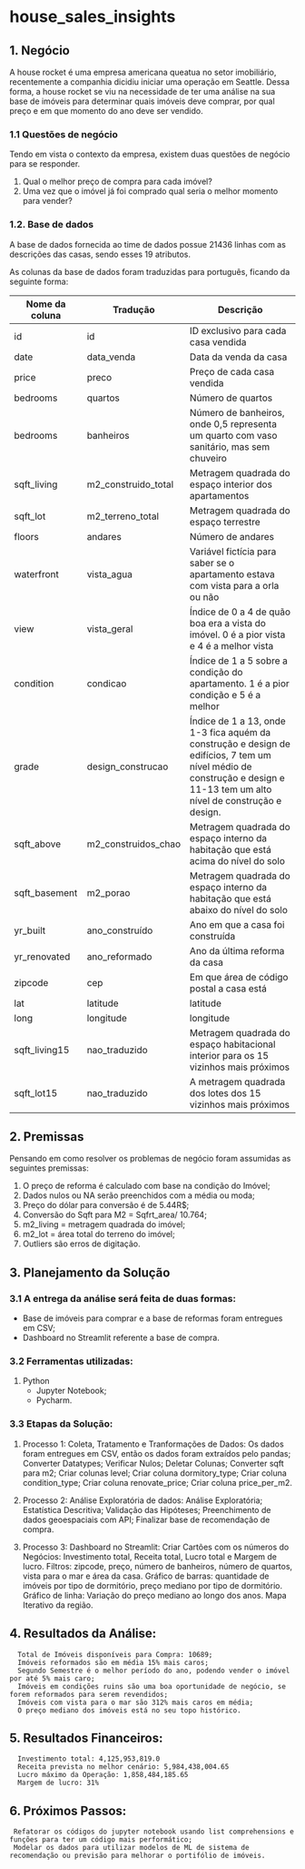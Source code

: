 # house_sales_insights

## 1. Negócio

A house rocket é uma empresa americana queatua no setor imobiliário, recentemente a companhia dicidiu iniciar uma operação em Seattle. Dessa forma, a house rocket se viu na necessidade de ter uma análise na sua base de imóveis para determinar quais imóveis deve comprar, por qual preço e em que momento do ano deve ser vendido.

### 1.1 Questões de negócio

Tendo em vista o contexto da empresa, existem duas questões de negócio para se responder.

1. Qual o melhor preço de compra para cada imóvel?
2. Uma vez que o imóvel já foi comprado qual seria o melhor momento para vender?

### 1.2. Base de dados

A base de dados fornecida ao time de dados possue 21436 linhas com as descrições das casas, sendo esses 19 atributos.

As colunas da base de dados foram traduzidas para português, ficando da seguinte forma:

| Nome da coluna | Tradução | Descrição |
| ----------- | -------- | --------- |
| id | id | ID exclusivo para cada casa vendida |
| date | data_venda | Data da venda da casa |
| price | preco | Preço de cada casa vendida |
| bedrooms | quartos | Número de quartos |
| bedrooms | banheiros | Número de banheiros, onde 0,5 representa um quarto com vaso sanitário, mas sem chuveiro |
| sqft_living | m2_construido_total | Metragem quadrada do espaço interior dos apartamentos |
| sqft_lot | m2_terreno_total | Metragem quadrada do espaço terrestre |
| floors | andares | Número de andares |
| waterfront | vista_agua | Variável fictícia para saber se o apartamento estava com vista para a orla ou não |
| view | vista_geral | Índice de 0 a 4 de quão boa era a vista do imóvel. 0 é a pior vista e 4 é a melhor vista |
| condition | condicao | Índice de 1 a 5 sobre a condição do apartamento. 1 é a pior condição e 5 é a melhor |
| grade | design_construcao | Índice de 1 a 13, onde 1-3 fica aquém da construção e design de edifícios, 7 tem um nível médio de construção e design e 11-13 tem um alto nível de construção e design. |
| sqft_above | m2_construidos_chao | Metragem quadrada do espaço interno da habitação que está acima do nível do solo |
| sqft_basement | m2_porao | Metragem quadrada do espaço interno da habitação que está abaixo do nível do solo |
| yr_built | ano_construído | Ano em que a casa foi construída |
| yr_renovated | ano_reformado | Ano da última reforma da casa |
| zipcode | cep | Em que área de código postal a casa está |
| lat | latitude | latitude |
| long | longitude | longitude |
| sqft_living15 | nao_traduzido | Metragem quadrada do espaço habitacional interior para os 15 vizinhos mais próximos |
| sqft_lot15 | nao_traduzido | A metragem quadrada dos lotes dos 15 vizinhos mais próximos |

## 2. Premissas

Pensando em como resolver os problemas de negócio foram assumidas as seguintes premissas:

1. O preço de reforma é calculado com base na condição do Imóvel;
2. Dados nulos ou NA serão preenchidos com a média ou moda;
3. Preço do dólar para conversão é de 5.44R$;
4. Conversão do Sqft para M2 = Sqfrt_area/ 10.764;
5. m2_living = metragem quadrada do imóvel;
6. m2_lot = área total do terreno do imóvel;
7. Outliers são erros de digitação.

## 3. Planejamento da Solução

### 3.1 A entrega da análise será feita de duas formas: 
  - Base de imóveis para comprar e a base de reformas foram entregues em CSV;
  - Dashboard no Streamlit referente a base de compra.
  
### 3.2 Ferramentas utilizadas: 
  1)  Python
      - Jupyter Notebook;
      - Pycharm.
      
### 3.3 Etapas da Solução:
  1) Processo 1: Coleta, Tratamento e Tranformações de Dados:
    Os dados foram entregues em CSV, então os dados foram extraídos pelo pandas;
    Converter Datatypes;
    Verificar Nulos;
    Deletar Colunas;
    Converter sqft para m2;
    Criar colunas level;
    Criar coluna dormitory_type;
    Criar coluna condition_type;
    Criar coluna renovate_price;
    Criar coluna price_per_m2.
   
   2) Processo 2: Análise Exploratória de dados:
    Análise Exploratória;
    Estatística Descritiva;
    Validação das Hipóteses;
    Preenchimento de dados geoespaciais com API;
    Finalizar base de recomendação de compra.
    
   3) Processo 3: Dashboard no Streamlit:
    Criar Cartões com os números do Negócios: Investimento total, Receita total, Lucro total e Margem de lucro.
    Filtros: zipcode, preço, número de banheiros, número de quartos, vista para o mar e área da casa.
    Gráfico de barras: quantidade de imóveis por tipo de dormitório, preço mediano por tipo de dormitório.
    Gráfico de linha: Variação do preço mediano ao longo dos anos.
    Mapa Iterativo da região.
    
## 4. Resultados da Análise:
      Total de Imóveis disponíveis para Compra: 10689;
      Imóveis reformados são em média 15% mais caros;
      Segundo Semestre é o melhor período do ano, podendo vender o imóvel por até 5% mais caro;
      Imóveis em condições ruins são uma boa oportunidade de negócio, se forem reformados para serem revendidos;
      Imóveis com vista para o mar são 312% mais caros em média;
      O preço mediano dos imóveis está no seu topo histórico.
      
## 5. Resultados Financeiros:
      Investimento total: 4,125,953,819.0
      Receita prevista no melhor cenário: 5,984,438,004.65
      Lucro máximo da Operação: 1,858,484,185.65
      Margem de lucro: 31%
      
## 6. Próximos Passos:
     Refatorar os códigos do jupyter notebook usando list comprehensions e funções para ter um código mais performático;
     Modelar os dados para utilizar modelos de ML de sistema de recomendação ou previsão para melhorar o portifólio de imóveis.

